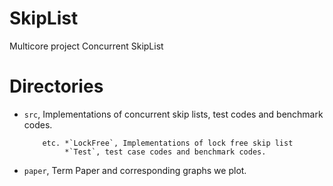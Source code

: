 # SkipList
Multicore project Concurrent SkipList

# Directories
* `src`, Implementations of concurrent skip lists, test codes and benchmark codes.

          etc. *`LockFree`, Implementations of lock free skip list
               *`Test`, test case codes and benchmark codes.
* `paper`, Term Paper and corresponding graphs we plot.
